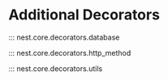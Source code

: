 # Additional Decorators

::: nest.core.decorators.database


::: nest.core.decorators.http_method


::: nest.core.decorators.utils